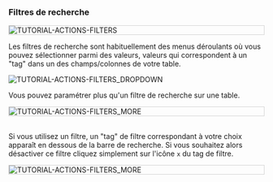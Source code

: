 ### Filtres de recherche

<div style="border: thin solid lightgrey;">
  <img
    alt="TUTORIAL-ACTIONS-FILTERS"
    src="https://raw.githubusercontent.com/multi-coop/vizboard-website-content/main/images/tutorial/actions-search_filters-01.png"
    />
</div>

Les filtres de recherche sont habituellement des menus déroulants où vous pouvez sélectionner parmi des valeurs, valeurs qui correspondent à un "tag" dans un des champs/colonnes de votre table.

<div>
  <img
    alt="TUTORIAL-ACTIONS-FILTERS_DROPDOWN"
    src="https://raw.githubusercontent.com/multi-coop/vizboard-website-content/main/images/tutorial/edition-preview-csv-filters.png"
    />
</div>

Vous pouvez paramétrer plus qu'un filtre de recherche sur une table.

<div style="border: thin solid lightgrey;">
  <img
    alt="TUTORIAL-ACTIONS-FILTERS_MORE"
    src="https://raw.githubusercontent.com/multi-coop/vizboard-website-content/main/images/tutorial/actions-search_filters-02.png"
    />
</div>

<br>

Si vous utilisez un filtre, un "tag" de filtre correspondant à votre choix apparaît en dessous de la barre de recherche. Si vous souhaitez alors désactiver ce filtre cliquez simplement sur l'icône `x` du tag de filtre.

<div style="border: thin solid lightgrey;">
  <img
    alt="TUTORIAL-ACTIONS-FILTERS_MORE"
    src="https://raw.githubusercontent.com/multi-coop/vizboard-website-content/main/images/tutorial/actions-search_filters-03.png"
    />
</div>
